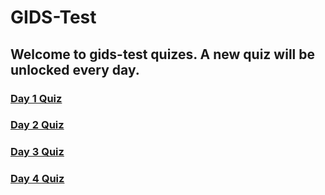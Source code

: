 # GIDS-Test

## Welcome to gids-test quizes. A new quiz will be unlocked every day.

### [Day 1 Quiz](https://www.testportal.net/test.html?t=JKcsYifBskBW)
### [Day 2 Quiz](https://www.testportal.net/test.html?t=Y9uLUgURHCp4)
### [Day 3 Quiz](https://www.testportal.net/test.html?t=UtuyfmqhF8Sg)
### [Day 4 Quiz](https://www.testportal.net/test.html?t=WCjkT52TzqZ4)
